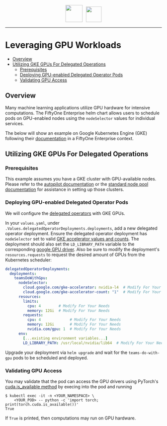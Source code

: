 <!-- markdownlint-disable no-inline-html line-length no-alt-text -->
<!-- markdownlint-disable-next-line first-line-heading -->
<div align="center">
<p align="center">

<img src="https://user-images.githubusercontent.com/25985824/106288517-2422e000-6216-11eb-871d-26ad2e7b1e59.png" height="55px"> &nbsp;
<img src="https://user-images.githubusercontent.com/25985824/106288518-24bb7680-6216-11eb-8f10-60052c519586.png" height="50px">

</p>
</div>
<!-- markdownlint-enable no-inline-html line-length no-alt-text -->

---

# Leveraging GPU Workloads

<!-- toc -->

- [Overview](#overview)
- [Utilizing GKE GPUs For Delegated Operations](#utilizing-gke-gpus-for-delegated-operations)
  - [Prerequisites](#prerequisites)
  - [Deploying GPU-enabled Delegated Operator Pods](#deploying-gpu-enabled-delegated-operator-pods)
  - [Validating GPU Access](#validating-gpu-access)

<!-- tocstop -->

## Overview

Many machine learning applications utilize
GPU hardware for intensive computations.
The FiftyOne Enterprise helm chart allows users to schedule pods on
GPU-enabled nodes using the `nodeSelector` values for individual services.

The below will show an example on Google Kubernetes Engine (GKE)
following their
[documentation][gke-gpu-how-to]
in a FiftyOne Enterprise context.

## Utilizing GKE GPUs For Delegated Operations

### Prerequisites

This example assumes you have a GKE cluster with GPU-available nodes.
Please refer to the
[autopilot documentation][gke-autopilot-gke-how-to]
or the
[standard node pool documentation][gke-gpu-how-to]
for assistance in setting up those clusters.

### Deploying GPU-enabled Delegated Operator Pods

We will configure the
[delegated operators](./configuring-delegated-operators.md)
with GKE GPUs.

In your `values.yaml`,
under `.Values.delegatedOperatorDeployments.deployments`, add a new delegated
operator deployment.
Ensure the delegated operator deployment has `nodeSelector` set to valid
[GKE accelerator values and counts][gke-gpu-how-to-multi].
The deployment should also set the `LD_LIBRARY_PATH` variable to the
corresponding
[google GPU driver][gke-gpu-how-to-cuda].
Also be sure to modify the deployment's `resources.requests` to request
the desired amount of GPUs from the Kubernetes scheduler:

```yaml
delegatedOperatorDeployments:
  deployments:
    teamsDoWithGpu:
      nodeSelector:
        cloud.google.com/gke-accelerator: nvidia-l4  # Modify For Your Needs
        cloud.google.com/gke-accelerator-count: "1"  # Modify For Your Needs
      resources:
        limits:
          cpu: 4        # Modify For Your Needs
          memory: 12Gi  # Modify For Your Needs
        requests:
          cpu: 4             # Modify For Your Needs
          memory: 12Gi       # Modify For Your Needs
          nvidia.com/gpu: 1  # Modify For Your Needs
      env:
        [...existing environment variables...]
        LD_LIBRARY_PATH: /usr/local/nvidia/lib64  # Modify For Your Needs
```

Upgrade your deployment via `helm upgrade` and wait for the
`teams-do-with-gpu` pods to be scheduled and deployed.

### Validating GPU Access

You may validate that the pod can access the GPU drivers using
PyTorch's
[cuda.is_available method][pytorch-cuda-is-available]
by execing into the pod and running

```shell
$ kubectl exec -it -n <YOUR_NAMESPACE> \
    <YOUR_POD> -- python -c 'import torch; print(torch.cuda.is_available())'
True
```

If `True` is printed, then computations may run on GPU hardware.

<!-- Reference Links -->

[gke-autopilot-gke-how-to]: https://cloud.google.com/kubernetes-engine/docs/how-to/autopilot-gpus
[gke-gpu-how-to]: https://cloud.google.com/kubernetes-engine/docs/how-to/gpus
[gke-gpu-how-to-cuda]: https://cloud.google.com/kubernetes-engine/docs/how-to/gpus#cuda
[gke-gpu-how-to-multi]: https://cloud.google.com/kubernetes-engine/docs/how-to/gpus#multiple_gpus
[pytorch-cuda-is-available]: https://pytorch.org/docs/stable/generated/torch.cuda.is_available.html

